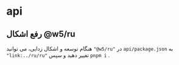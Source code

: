 # api

## رفع اشکال @w5/ru

هنگام توسعه و اشکال زدایی، می توانید `"@w5/ru"` در `api/package.json` به `"link:../ru/ru"` تغییر دهید و سپس `pnpm i` .

